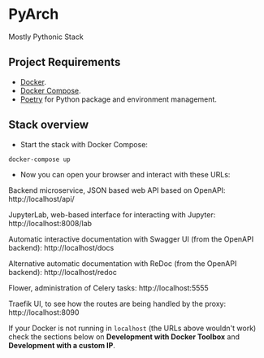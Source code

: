 # PyArch
Mostly Pythonic Stack

## Project Requirements

* [Docker](https://www.docker.com/).
* [Docker Compose](https://docs.docker.com/compose/install/).
* [Poetry](https://python-poetry.org/) for Python package and environment management.


## Stack overview

* Start the stack with Docker Compose:

```bash
docker-compose up
```

* Now you can open your browser and interact with these URLs:

Backend microservice, JSON based web API based on OpenAPI: http://localhost/api/

JupyterLab, web-based interface for interacting with Jupyter: http://localhost:8008/lab

Automatic interactive documentation with Swagger UI (from the OpenAPI backend): http://localhost/docs

Alternative automatic documentation with ReDoc (from the OpenAPI backend): http://localhost/redoc

Flower, administration of Celery tasks: http://localhost:5555

Traefik UI, to see how the routes are being handled by the proxy: http://localhost:8090


If your Docker is not running in `localhost` (the URLs above wouldn't work) check the sections below on **Development with Docker Toolbox** and **Development with a custom IP**.

